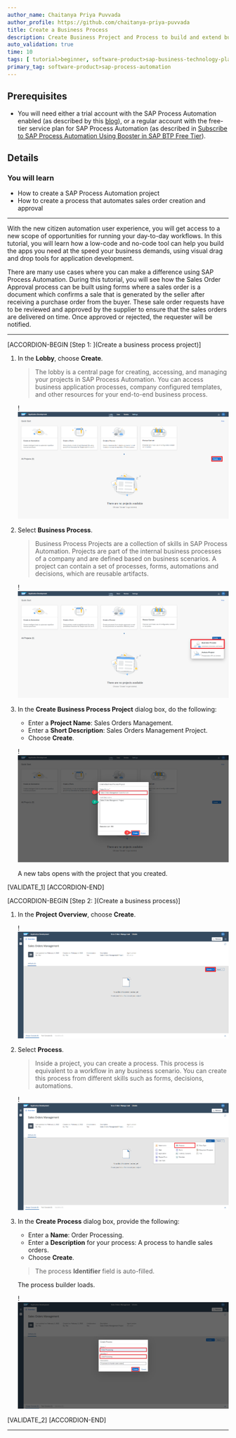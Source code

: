 ```yaml
---
author_name: Chaitanya Priya Puvvada
author_profile: https://github.com/chaitanya-priya-puvvada
title: Create a Business Process
description: Create Business Project and Process to build and extend business processes
auto_validation: true
time: 10
tags: [ tutorial>beginner, software-product>sap-business-technology-platform, tutorial>free-tier ]
primary_tag: software-product>sap-process-automation
---
```


## Prerequisites
  - You will need either a trial account with the SAP Process Automation enabled (as described by this [blog](https://blogs.sap.com/2022/09/09/sap-process-automation-now-available-in-your-trail-account/)), or a regular account with the free-tier service plan for SAP Process Automation (as described in [Subscribe to SAP Process Automation Using Booster in SAP BTP Free Tier](https://developers.sap.com/tutorials/spa-subscribe-booster.html)).


## Details
### You will learn
  - How to create a SAP Process Automation project
  - How to create a process that automates sales order creation and approval

---

With the new citizen automation user experience, you will get access to a new scope of opportunities for running your day-to-day workflows. In this tutorial, you will learn how a low-code and no-code tool can help you build the apps you need at the speed your business demands, using visual drag and drop tools for application development.

There are many use cases where you can make a difference using SAP Process Automation. During this tutorial, you will see how the Sales Order Approval process can be built using forms where a sales order is a document which confirms a sale that is generated by the seller after receiving a purchase order from the buyer. These sale order requests have to be reviewed and approved by the supplier to ensure that the sales orders are delivered on time. Once approved or rejected, the requester will be notified.

---

[ACCORDION-BEGIN [Step 1: ](Create a business process project)]

1. In the **Lobby**, choose **Create**.

    > The lobby is a central page for creating, accessing, and managing your projects in SAP Process Automation. You can access business application processes, company configured templates, and other resources for your end-to-end business process.

    !![Lobby overview](01_Lobby.png)

2. Select **Business Process**.

    > Business Process Projects are a collection of skills in SAP Process Automation. Projects are part of the internal business processes of a company and are defined based on business scenarios. A project can contain a set of processes, forms, automations and decisions, which are reusable artifacts.

    !![Create a Business Process Project](02_Lobby_Create.png)

3. In the **Create Business Process Project** dialog box, do the following:
    - Enter a **Project Name**: Sales Orders Management.
    - Enter a **Short Description**: Sales Orders Management Project.
    - Choose **Create**.

    !![Fill Project information ](02_Lobby_Create_Business_Process_Project_filled_name.png)

    A new tabs opens with the project that you created.

[VALIDATE_1]
[ACCORDION-END]

[ACCORDION-BEGIN [Step 2: ](Create a business process)]

1. In the **Project Overview**, choose **Create**.

    !![Process Builder](01_Design_Studio.png)

2. Select **Process**.

    > Inside a project, you can create a process. This process is equivalent to a workflow in any business scenario. You can create this process from different skills such as forms, decisions, automations.

    !![Process Builder Create Process](02_Design_Studio_Create.png)

3. In the **Create Process** dialog box, provide the following:
    - Enter a **Name**: Order Processing.
    - Enter a **Description** for your process: A process to handle sales orders.
    - Choose **Create**.

    > The process **Identifier** field is auto-filled.

    The process builder loads.

    !![Process Builder Create Process filled](03_Design_Studio_Create_Process_filled.png)

[VALIDATE_2]
[ACCORDION-END]

---

